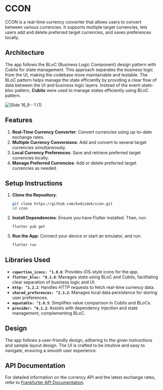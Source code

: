# CCON

CCON is a real-time currency converter that allows users to convert between various currencies. It supports multiple target currencies, lets users add and delete preferred target currencies, and saves preferences locally.

## Architecture

The app follows the BLoC (Business Logic Component) design pattern with Cubits for state management. This approach separates the business logic from the UI, making the codebase more maintainable and testable. The BLoC pattern helps manage the state efficiently by providing a clear flow of data between the UI and business logic layers. Instead of the event-state-bloc pattern, **Cubits** were used to manage states efficiently using BLoC pattern.

![Slide 16_9 - 1 (1)](https://github.com/user-attachments/assets/41f1ca6a-48e0-42c0-9dd1-c3aa865c009f)

## Features

1. **Real-Time Currency Converter**: Convert currencies using up-to-date exchange rates.
2. **Multiple Currency Conversions**: Add and convert to several target currencies simultaneously.
3. **Local Currency Preferences**: Save and retrieve preferred target currencies locally.
4. **Manage Preferred Currencies**: Add or delete preferred target currencies as needed.

## Setup Instructions

1. **Clone the Repository**:
   ```sh
   git clone https://github.com/kodiidok/ccon.git
   cd ccon
   ```

2. **Install Dependencies**:
   Ensure you have Flutter installed. Then, run:
   ```sh
   flutter pub get
   ```

3. **Run the App**:
   Connect your device or start an emulator, and run:
   ```sh
   flutter run
   ```

## Libraries Used

- **`cupertino_icons: ^1.0.6`**: Provides iOS-style icons for the app.
- **`flutter_bloc: ^8.1.6`**: Manages state using BLoC and Cubits, facilitating clear separation of business logic and UI.
- **`http: ^1.2.2`**: Handles HTTP requests to fetch real-time currency data.
- **`shared_preferences: ^2.3.2`**: Manages local data persistence for storing user preferences.
- **`equatable: ^2.0.5`**: Simplifies value comparison in Cubits and BLoCs.
- **`provider: ^6.1.2`**: Assists with dependency injection and state management, complementing BLoC.

## Design

The app follows a user-friendly design, adhering to the given instructions and sample layout design. The UI is crafted to be intuitive and easy to navigate, ensuring a smooth user experience.

## API Documentation

For detailed information on the currency API and the latest exchange rates, refer to [Frankfurter API Documentation](https://www.frankfurter.app/docs).
